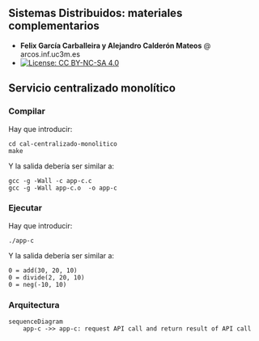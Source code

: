 
## Sistemas Distribuidos: materiales complementarios
+ **Felix García Carballeira y Alejandro Calderón Mateos** @ arcos.inf.uc3m.es
+ [![License: CC BY-NC-SA 4.0](https://img.shields.io/badge/License-CC%20BY--NC--SA%204.0-blue.svg)](https://github.com/acaldero/uc3m_sd/blob/main/LICENSE)


## Servicio centralizado monolítico

### Compilar

Hay que introducir:
```
cd cal-centralizado-monolitico
make
```

Y la salida debería ser similar a:
```
gcc -g -Wall -c app-c.c
gcc -g -Wall app-c.o  -o app-c
```

### Ejecutar 

Hay que introducir:
```
./app-c
```

Y la salida debería ser similar a:
```
0 = add(30, 20, 10)
0 = divide(2, 20, 10)
0 = neg(-10, 10)
```

### Arquitectura

```mermaid
sequenceDiagram
    app-c ->> app-c: request API call and return result of API call
```

